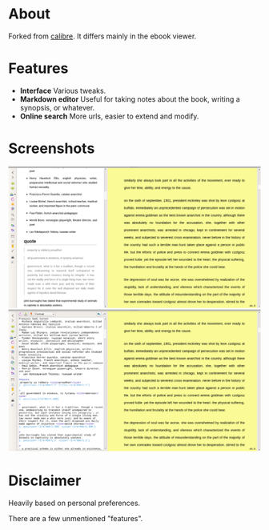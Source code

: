 # About
Forked from [calibre](https://github.com/kovidgoyal/calibre). It differs mainly in the ebook viewer.

# Features
- **Interface** Various tweaks.
- **Markdown editor** Useful for taking notes about the book, writing a synopsis, or whatever.
- **Online search** More urls, easier to extend and modify.

# Screenshots
![Alt text](/calibre/gui2/viewer/image/screenshot/synopsis_preview.png?raw=true "screenshot synopsis preview")
![Alt text](/calibre/gui2/viewer/image/screenshot/synopsis_edit.png?raw=true "screenshot synopsis edit")

# Disclaimer
Heavily based on personal preferences. 

There are a few unmentioned "features".